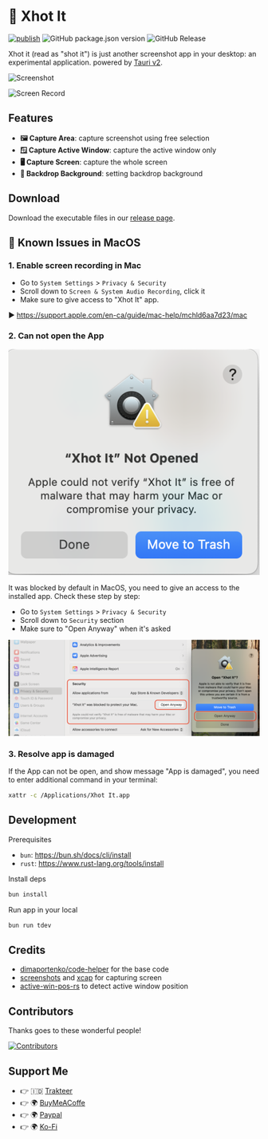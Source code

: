 # 📸 Xhot It

[![publish](https://github.com/mazipan/xhotit/actions/workflows/publish-to-manual-release.yml/badge.svg)](https://github.com/mazipan/xhotit/actions/workflows/publish-to-manual-release.yml) ![GitHub package.json version](https://img.shields.io/github/package-json/v/mazipan/xhotit) ![GitHub Release](https://img.shields.io/github/v/release/mazipan/xhotit)

Xhot it (read as "shot it") is just another screenshot app in your desktop: an experimental application. powered by [Tauri v2](https://v2.tauri.app/).

![Screenshot](./screenshots/screenshot.png)

![Screen Record](./screenshots/screenrecord.gif)

## Features

- **🖼️ Capture Area**: capture screenshot using free selection
- **🪟 Capture Active Window**: capture the active window only
- **🖥️ Capture Screen**: capture the whole screen
- **🎨 Backdrop Background**: setting backdrop background

## Download

Download the executable files in our [release page](https://github.com/mazipan/xhotit/releases).

## 🍏 Known Issues in MacOS

### 1. Enable screen recording in Mac

- Go to `System Settings` > `Privacy & Security`
- Scroll down to `Screen & System Audio Recording`, click it
- Make sure to give access to "Xhot It" app.

▶️ https://support.apple.com/en-ca/guide/mac-help/mchld6aa7d23/mac

### 2. Can not open the App

![MacOS can not open](./screenshots/mac-cannot-open.png)

It was blocked by default in MacOS, you need to give an access to the installed app. Check these step by step:

- Go to `System Settings` > `Privacy & Security`
- Scroll down to `Security` section
- Make sure to "Open Anyway" when it's asked

![MacOS open app anyway](./screenshots/mac-open-anyway.png)

### 3. Resolve app is damaged

If the App can not be open, and show message "App is damaged", you need to enter additional command in your terminal:

```bash
xattr -c /Applications/Xhot It.app
```

## Development

Prerequisites

+ `bun`: https://bun.sh/docs/cli/install
+ `rust`: https://www.rust-lang.org/tools/install

Install deps

```bash
bun install
```

Run app in your local

```bash
bun run tdev
```

## Credits

+ [dimaportenko/code-helper](https://github.com/dimaportenko/code-helper) for the base code
+ [screenshots](https://crates.io/crates/screenshots) and [xcap](https://crates.io/crates/xcap) for capturing screen
+ [active-win-pos-rs](https://crates.io/crates/active-win-pos-rs/) to detect active window position

## Contributors

Thanks goes to these wonderful people!

[![Contributors](https://contrib.rocks/image?repo=mazipan/xhotit)](https://github.com/mazipan/xhotit/graphs/contributors)

## Support Me

- 👉 🇮🇩 [Trakteer](https://trakteer.id/mazipan/tip?utm_source=github-mazipan)
- 👉 🌍 [BuyMeACoffe](https://www.buymeacoffee.com/mazipan?utm_source=github-mazipan)
- 👉 🌍 [Paypal](https://www.paypal.me/mazipan?utm_source=github-mazipan)
- 👉 🌍 [Ko-Fi](https://ko-fi.com/mazipan?utm_source=github-mazipan)
